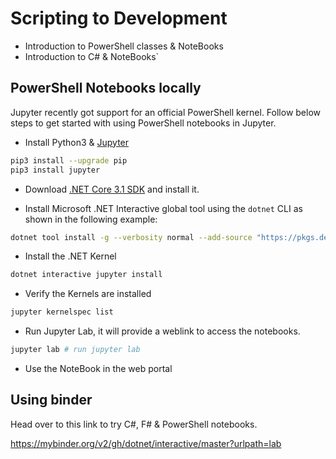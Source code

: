 # Scripting to Development

* Introduction to PowerShell classes & NoteBooks
* Introduction to C# & NoteBooks`

## PowerShell Notebooks locally

Jupyter recently got support for an official PowerShell kernel. Follow below steps to get started with using PowerShell notebooks in Jupyter.

* Install Python3 & [Jupyter](https://jupyter.readthedocs.io/en/latest/install.html)

```bash
pip3 install --upgrade pip
pip3 install jupyter
```

* Download [.NET Core 3.1 SDK](https://dotnet.microsoft.com/download) and install it.

* Install Microsoft .NET Interactive global tool using the `dotnet` CLI as shown in the following example:

```bash
dotnet tool install -g --verbosity normal --add-source "https://pkgs.dev.azure.com/dnceng/public/_packaging/dotnet-tools/nuget/v3/index.json" Microsoft.dotnet-interactive
```

* Install the .NET Kernel

```bash
dotnet interactive jupyter install
```

* Verify the Kernels are installed

```bash
jupyter kernelspec list
```

* Run Jupyter Lab, it will provide a weblink to access the notebooks.

```bash
jupyter lab # run jupyter lab
```

* Use the NoteBook in the web portal

## Using binder

Head over to this link to try C#, F# & PowerShell notebooks.

https://mybinder.org/v2/gh/dotnet/interactive/master?urlpath=lab
